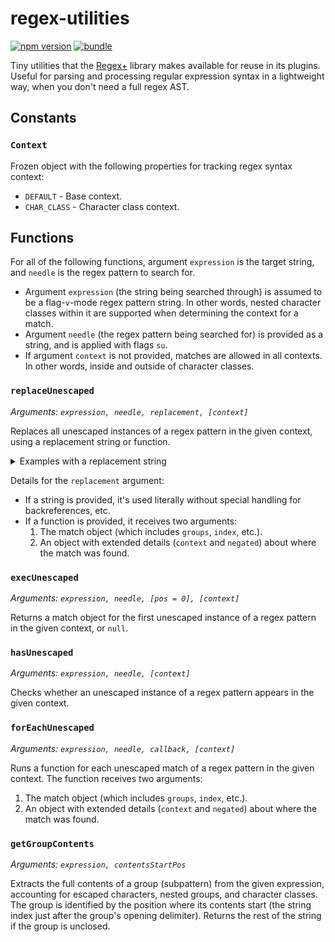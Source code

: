 # regex-utilities

[![npm version][npm-version-src]][npm-version-href]
[![bundle][bundle-src]][bundle-href]

Tiny utilities that the [Regex+](https://github.com/slevithan/regex) library makes available for reuse in its plugins. Useful for parsing and processing regular expression syntax in a lightweight way, when you don't need a full regex AST.

## Constants

### `Context`

Frozen object with the following properties for tracking regex syntax context:

- `DEFAULT` - Base context.
- `CHAR_CLASS` - Character class context.

## Functions

For all of the following functions, argument `expression` is the target string, and `needle` is the regex pattern to search for.

- Argument `expression` (the string being searched through) is assumed to be a flag-`v`-mode regex pattern string. In other words, nested character classes within it are supported when determining the context for a match.
- Argument `needle` (the regex pattern being searched for) is provided as a string, and is applied with flags `su`.
- If argument `context` is not provided, matches are allowed in all contexts. In other words, inside and outside of character classes.

### `replaceUnescaped`

*Arguments: `expression, needle, replacement, [context]`*

Replaces all unescaped instances of a regex pattern in the given context, using a replacement string or function.

<details>
  <summary>Examples with a replacement string</summary>

```js
const str = '.\\.\\\\.[[\\.].].';
replaceUnescaped(str, '\\.', '@');
// → '@\\.\\\\@[[\\.]@]@'
replaceUnescaped(str, '\\.', '@', Context.DEFAULT);
// → '@\\.\\\\@[[\\.].]@'
replaceUnescaped(str, '\\.', '@', Context.CHAR_CLASS);
// → '.\\.\\\\.[[\\.]@].'
```
</details>

Details for the `replacement` argument:

- If a string is provided, it's used literally without special handling for backreferences, etc.
- If a function is provided, it receives two arguments:
  1. The match object (which includes `groups`, `index`, etc.).
  2. An object with extended details (`context` and `negated`) about where the match was found.

### `execUnescaped`

*Arguments: `expression, needle, [pos = 0], [context]`*

Returns a match object for the first unescaped instance of a regex pattern in the given context, or `null`.

### `hasUnescaped`

*Arguments: `expression, needle, [context]`*

Checks whether an unescaped instance of a regex pattern appears in the given context.

### `forEachUnescaped`

*Arguments: `expression, needle, callback, [context]`*

Runs a function for each unescaped match of a regex pattern in the given context. The function receives two arguments:

1. The match object (which includes `groups`, `index`, etc.).
2. An object with extended details (`context` and `negated`) about where the match was found.

### `getGroupContents`

*Arguments: `expression, contentsStartPos`*

Extracts the full contents of a group (subpattern) from the given expression, accounting for escaped characters, nested groups, and character classes. The group is identified by the position where its contents start (the string index just after the group's opening delimiter). Returns the rest of the string if the group is unclosed.

<!-- Badges -->

[npm-version-src]: https://img.shields.io/npm/v/regex-utilities?color=78C372
[npm-version-href]: https://npmjs.com/package/regex-utilities
[bundle-src]: https://img.shields.io/bundlejs/size/regex-utilities?color=78C372&label=minzip
[bundle-href]: https://bundlejs.com/?q=regex-utilities&treeshake=[*]

